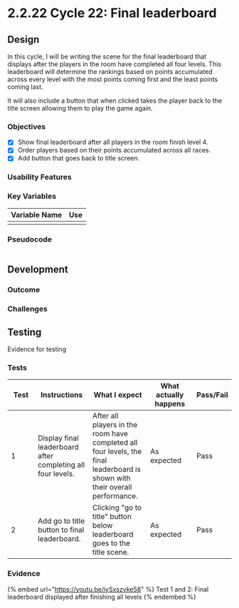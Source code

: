 # 2.2.22 Cycle 22: Final leaderboard

## Design

In this cycle, I will be writing the scene for the final leaderboard that displays after the players in the room have completed all four levels. This leaderboard will determine the rankings based on points accumulated across every level with the most points coming first and the least points coming last.

It will also include a button that when clicked takes the player back to the title screen allowing them to play the game again.&#x20;

### Objectives

* [x] Show final leaderboard after all players in the room finish level 4.
* [x] Order players based on their points accumulated across all races.
* [x] Add button that goes back to title screen.

### Usability Features

### Key Variables

| Variable Name | Use |
| ------------- | --- |
|               |     |

### Pseudocode

```
```

## Development

### Outcome



### Challenges



## Testing

Evidence for testing

### Tests

<table><thead><tr><th width="95">Test</th><th width="158">Instructions</th><th width="171">What I expect</th><th width="174">What actually happens</th><th>Pass/Fail</th></tr></thead><tbody><tr><td>1</td><td>Display final leaderboard after completing all four levels.</td><td>After all players in the room have completed all four levels, the final leaderboard is shown with their overall performance.</td><td>As expected</td><td>Pass</td></tr><tr><td>2</td><td>Add go to title button to final leaderboard.</td><td>Clicking "go to title" button below leaderboard goes to the title scene.</td><td>As expected</td><td>Pass</td></tr></tbody></table>

### Evidence

{% embed url="https://youtu.be/iySxszyke58" %}
Test 1 and 2: Final leaderboard displayed after finishing all levels
{% endembed %}
